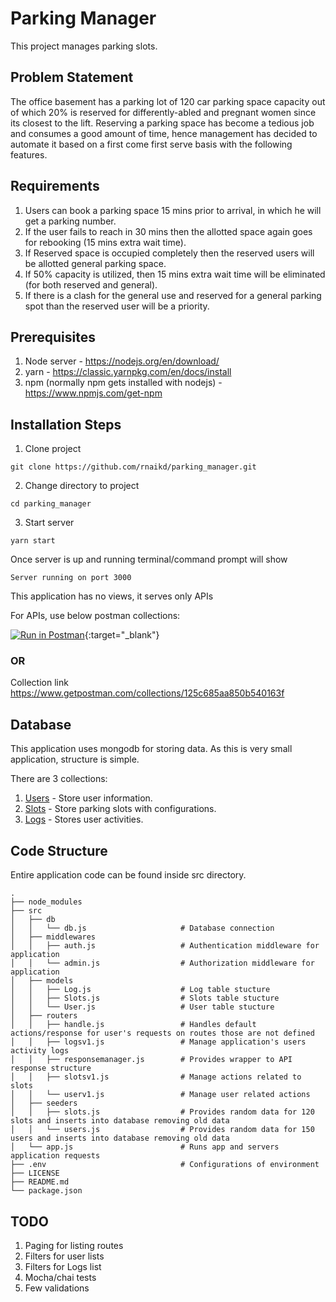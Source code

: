 # Parking Manager

This project manages parking slots.

## Problem Statement

The office basement has a parking lot of 120 car parking space capacity out of which 20% is reserved for differently-abled and pregnant women
since its closest to the lift.
Reserving a parking space has become a tedious job and consumes a good amount of time, hence management has decided to
automate it based on a first come first serve basis with the following features.

## Requirements
1. Users can book a parking space 15 mins prior to arrival, in which he will get a parking number.
2. If the user fails to reach in 30 mins then the allotted space again goes for rebooking (15 mins extra wait time).
3. If Reserved space is occupied completely then the reserved users will be allotted general parking space.
4. If 50% capacity is utilized, then 15 mins extra wait time will be eliminated (for both reserved and general).
5. If there is a clash for the general use and reserved for a general parking spot than the reserved user will be a priority.

## Prerequisites
1. Node server - https://nodejs.org/en/download/
2. yarn - https://classic.yarnpkg.com/en/docs/install
3. npm (normally npm gets installed with nodejs) - https://www.npmjs.com/get-npm 

## Installation Steps
1. Clone project 
```
git clone https://github.com/rnaikd/parking_manager.git
```
2. Change directory to project
```
cd parking_manager
```
3. Start server
```
yarn start
```

Once server is up and running terminal/command prompt will show
```
Server running on port 3000
```

This application has no views, it serves only APIs

For APIs, use below postman collections:

[![Run in Postman](https://run.pstmn.io/button.svg)](https://app.getpostman.com/run-collection/125c685aa850b540163f){:target="_blank"}

### OR 

Collection link
https://www.getpostman.com/collections/125c685aa850b540163f

## Database
This application uses mongodb for storing data. As this is very small application, structure is simple.

There are 3 collections:
1. [Users](https://github.com/rnaikd/parking_manager/blob/master/src/models/User.js) - Store user information.
2. [Slots](https://github.com/rnaikd/parking_manager/blob/master/src/models/Slots.js) - Store parking slots with configurations.
3. [Logs](https://github.com/rnaikd/parking_manager/blob/master/src/models/Log.js) - Stores user activities.

## Code Structure
Entire application code can be found inside src directory.
```
.
├── node_modules
├── src
│   ├── db
│   │   └── db.js                     # Database connection
│   ├── middlewares
│   │   ├── auth.js                   # Authentication middleware for application
│   │   └── admin.js                  # Authorization middleware for application
│   ├── models
│   │   ├── Log.js                    # Log table stucture
│   │   ├── Slots.js                  # Slots table stucture
│   │   └── User.js                   # User table stucture
│   ├── routers
│   │   ├── handle.js                 # Handles default actions/response for user's requests on routes those are not defined
│   │   ├── logsv1.js                 # Manage application's users activity logs
│   │   ├── responsemanager.js        # Provides wrapper to API response structure 
│   │   ├── slotsv1.js                # Manage actions related to slots
│   │   └── userv1.js                 # Manage user related actions
│   ├── seeders
│   │   ├── slots.js                  # Provides random data for 120 slots and inserts into database removing old data
│   │   └── users.js                  # Provides random data for 150 users and inserts into database removing old data
│   └── app.js                        # Runs app and servers application requests
├── .env                              # Configurations of environment
├── LICENSE
├── README.md
└── package.json
```


## TODO
1. Paging for listing routes
2. Filters for user lists
3. Filters for Logs list
4. Mocha/chai tests 
5. Few validations

